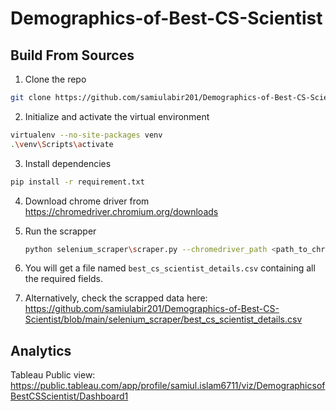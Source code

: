 # Demographics-of-Best-CS-Scientist

## Build From Sources

1. Clone the repo

```bash
git clone https://github.com/samiulabir201/Demographics-of-Best-CS-Scientist
```

2. Initialize and activate the virtual environment

```bash
virtualenv --no-site-packages venv
.\venv\Scripts\activate
```

3. Install dependencies

```bash
pip install -r requirement.txt
```

4. Download chrome driver from https://chromedriver.chromium.org/downloads

5. Run the scrapper

   ```bash
   python selenium_scraper\scraper.py --chromedriver_path <path_to_chromedriver>
   ```
6. You will get a file named `best_cs_scientist_details.csv` containing all the required fields.
7. Alternatively, check the scrapped data here: https://github.com/samiulabir201/Demographics-of-Best-CS-Scientist/blob/main/selenium_scraper/best_cs_scientist_details.csv

## Analytics   
Tableau Public view: https://public.tableau.com/app/profile/samiul.islam6711/viz/DemographicsofBestCSScientist/Dashboard1
